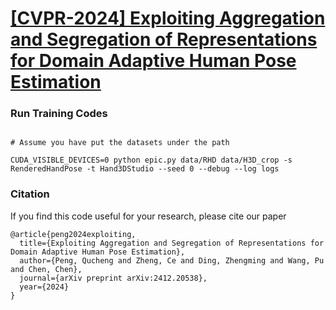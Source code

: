 # [**[CVPR-2024] 	Exploiting Aggregation and Segregation of Representations for Domain Adaptive Human Pose Estimation**](https://arxiv.org/abs/2412.20538)

### Run Training Codes

```

# Assume you have put the datasets under the path 

CUDA_VISIBLE_DEVICES=0 python epic.py data/RHD data/H3D_crop -s RenderedHandPose -t Hand3DStudio --seed 0 --debug --log logs

```

### Citation

If you find this code useful for your research, please cite our paper

```
@article{peng2024exploiting,
  title={Exploiting Aggregation and Segregation of Representations for Domain Adaptive Human Pose Estimation},
  author={Peng, Qucheng and Zheng, Ce and Ding, Zhengming and Wang, Pu and Chen, Chen},
  journal={arXiv preprint arXiv:2412.20538},
  year={2024}
}
```
